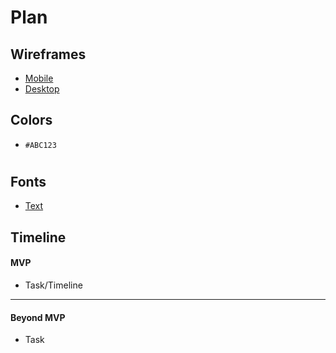 # Plan

## Wireframes
* [Mobile]()
* [Desktop]()

## Colors
* `#ABC123`
#

## Fonts
* [Text](URL)

## Timeline

#### MVP

* Task/Timeline

---

#### Beyond MVP

* Task
